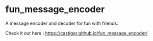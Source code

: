 # fun_message_encoder

A message encoder and decoder for fun with friends.

Check it out here : 
https://castiger.github.io/fun_message_encoder/
